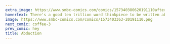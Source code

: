 ```yaml
---
extra_image: https://www.smbc-comics.com/comics/157340380620191110after.png
hovertext: There's a good ten trillion word thinkpiece to be written about how all conspiracy theories are at their core delusions of grandeur.
image: https://www.smbc-comics.com/comics/1573403363-20191110.png
next_comic: coffee-3
prev_comic: hey
title: Abduction
---
```


